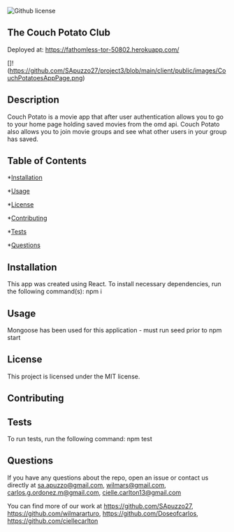 
  ![Github license](https://img.shields.io/badge/license-MIT-blue.svg)
  
  ## The Couch Potato Club  


  Deployed at: https://fathomless-tor-50802.herokuapp.com/

[]!(https://github.com/SApuzzo27/project3/blob/main/client/public/images/CouchPotatoesAppPage.png)
  ## Description 
  Couch Potato is a movie app that after user authentication allows you to go to your home page holding saved movies from the omd api. Couch Potato also allows you to join movie groups and see what other users in your group has saved. 

  ## Table of Contents
 *[Installation](#installation)
  
 *[Usage](#usage)
   
 *[License](#license) 
 
 *[Contributing](#contributing)
  
 *[Tests](#tests)
  
 *[Questions](#questions)

  ## Installation
  This app was created using React. 
  To install necessary dependencies, run the following command(s): npm i 


  ## Usage 
  Mongoose has been used for this application - must run seed prior to npm start

## License
      
  This project is licensed under the MIT license. 

  ## Contributing
  

  ## Tests 

  To run tests, run the following command: npm test


  ## Questions 
  If you have any questions about the repo, open an issue or contact us directly at sa.apuzzo@gmail.com, wilmars@gmail.com, carlos.g.ordonez.m@gmail.com, cielle.carlton13@gmail.com  
  
  You can find more of our work at https://github.com/SApuzzo27, https://github.com/wilmararturo, https://github.com/Doseofcarlos, https://github.com/ciellecarlton

